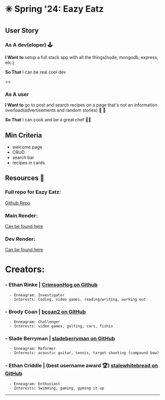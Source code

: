 # ✳️ Spring '24: Eazy Eatz

## User Story
### As A dev(eloper) 🕹️

 **I Want to** setup a full stack app with all the things(node, mongodb, express, etc.) 

 **So That** I can be real cool dev

==

### As A user
 **I Want to** go to post and search recipes on a page that's not an information overload(advertisements and random stories) 🍗 🍗

 **So That** I can cook and be a great chef 👨‍🍳


## Min Criteria
* welcome page
* CRUD
* search bar
* recipes in cards


## Resources 📑

### Full repo for Eazy Eatz:
[Github Repo](https://github.com/CrimsonHog/Sprint-Biggie/tree/main)

### Main Render: 
[Can be found here](https://eazyeatz.onrender.com/)

### Dev Render: 
[Can be found here](https://development-eazyeatz.onrender.com/)


# Creators:

### - Ethan Rinke | [CrimsonHog on Github](https://github.com/CrimsonHog)
      - Enneagram: Investigator
      - Interests: Coding, video games, reading/writing, working out

      
### - Brody Coan | [bcoan2 on GitHub](https://github.com/bcoan2)
      - Enneagram: Challenger
      - Interests: video games, golfing, cars, fishin

      
### - Slade Berryman | [sladeberryman on GitHub](https://github.com/sladeberryman)
      - Enneagram: Reformer
      - Interests: acoustic guitar, tennis, target shooting (compound bow)

      
### - Ethan Criddle | (best username award 🏆) [stalewhitebread on GitHub](https://github.com/stalewhitebread)
      - Enneagram: Enthusiast
      - Interests: Swimming, gaming, gyming it up

----------------------------------------------------------------------------------------------------
